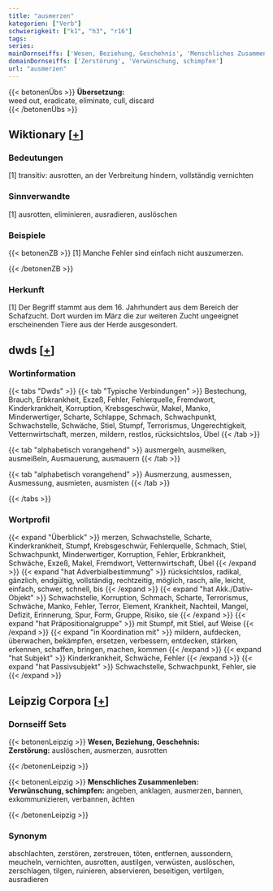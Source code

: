 ```yaml
---
title: "ausmerzen"
kategorien: ["Verb"]
schwierigkeit: ["k1", "h3", "r16"]
tags:
series:
mainDornseiffs: ['Wesen, Beziehung, Geschehnis', 'Menschliches Zusammenleben']
domainDornseiffs: ['Zerstörung', 'Verwünschung, schimpfen']
url: "ausmerzen"
---
```


{{< betonenÜbs >}}
**Übersetzung:**  
weed out, eradicate, eliminate, cull, discard  
{{< /betonenÜbs >}}

## Wiktionary [[+](https://de.wiktionary.org/wiki/ausmerzen)]

### Bedeutungen
[1] transitiv: ausrotten, an der Verbreitung hindern, vollständig vernichten  

### Sinnverwandte
[1] ausrotten, eliminieren,  ausradieren, auslöschen  

### Beispiele
{{< betonenZB >}}
[1] Manche Fehler sind einfach nicht auszumerzen.  

{{< /betonenZB >}}
### Herkunft
[1] Der Begriff stammt aus dem 16. Jahrhundert aus dem Bereich der Schafzucht. Dort wurden im März die zur weiteren Zucht ungeeignet erscheinenden Tiere aus der Herde ausgesondert.  



## dwds [[+](https://www.dwds.de/wb/ausmerzen)]

### Wortinformation
{{< tabs "Dwds" >}}
{{< tab "Typische Verbindungen" >}}
Bestechung, Brauch, Erbkrankheit, Exzeß, Fehler, Fehlerquelle, Fremdwort, Kinderkrankheit, Korruption, Krebsgeschwür, Makel, Manko, Minderwertiger, Scharte, Schlappe, Schmach, Schwachpunkt, Schwachstelle, Schwäche, Stiel, Stumpf, Terrorismus, Ungerechtigkeit, Vetternwirtschaft, merzen, mildern, restlos, rücksichtslos, Übel
{{< /tab >}}

{{< tab "alphabetisch vorangehend" >}}
ausmergeln, ausmelken, ausmeißeln, Ausmauerung, ausmauern
{{< /tab >}}

{{< tab "alphabetisch vorangehend" >}}
Ausmerzung, ausmessen, Ausmessung, ausmieten, ausmisten
{{< /tab >}}

{{< /tabs >}}

### Wortprofil
{{< expand "Überblick" >}} merzen, Schwachstelle, Scharte, Kinderkrankheit, Stumpf, Krebsgeschwür, Fehlerquelle, Schmach, Stiel, Schwachpunkt, Minderwertiger, Korruption, Fehler, Erbkrankheit, Schwäche, Exzeß, Makel, Fremdwort, Vetternwirtschaft, Übel {{< /expand >}}
{{< expand "hat Adverbialbestimmung" >}} rücksichtslos, radikal, gänzlich, endgültig, vollständig, rechtzeitig, möglich, rasch, alle, leicht, einfach, schwer, schnell, bis {{< /expand >}}
{{< expand "hat Akk./Dativ-Objekt" >}} Schwachstelle, Korruption, Schmach, Scharte, Terrorismus, Schwäche, Manko, Fehler, Terror, Element, Krankheit, Nachteil, Mangel, Defizit, Erinnerung, Spur, Form, Gruppe, Risiko, sie {{< /expand >}}
{{< expand "hat Präpositionalgruppe" >}} mit Stumpf, mit Stiel, auf Weise {{< /expand >}}
{{< expand "in Koordination mit" >}} mildern, aufdecken, überwachen, bekämpfen, ersetzen, verbessern, entdecken, stärken, erkennen, schaffen, bringen, machen, kommen {{< /expand >}}
{{< expand "hat Subjekt" >}} Kinderkrankheit, Schwäche, Fehler {{< /expand >}}
{{< expand "hat Passivsubjekt" >}} Schwachstelle, Schwachpunkt, Fehler, sie {{< /expand >}}

## Leipzig Corpora [[+](https://corpora.uni-leipzig.de/en/res?word=ausmerzen&corpusId=deu_newscrawl-public_2018)]

### Dornseiff Sets
{{< betonenLeipzig >}}
**Wesen, Beziehung, Geschehnis:**  
**Zerstörung:** auslöschen, ausmerzen, ausrotten  

{{< /betonenLeipzig >}}


{{< betonenLeipzig >}}
**Menschliches Zusammenleben:**  
**Verwünschung, schimpfen:** angeben, anklagen, ausmerzen, bannen, exkommunizieren, verbannen, ächten  

{{< /betonenLeipzig >}}

### Synonym
abschlachten, zerstören, zerstreuen, töten, entfernen, aussondern, meucheln, vernichten, ausrotten, austilgen, verwüsten, auslöschen, zerschlagen, tilgen, ruinieren, abservieren, beseitigen, vertilgen, ausradieren

